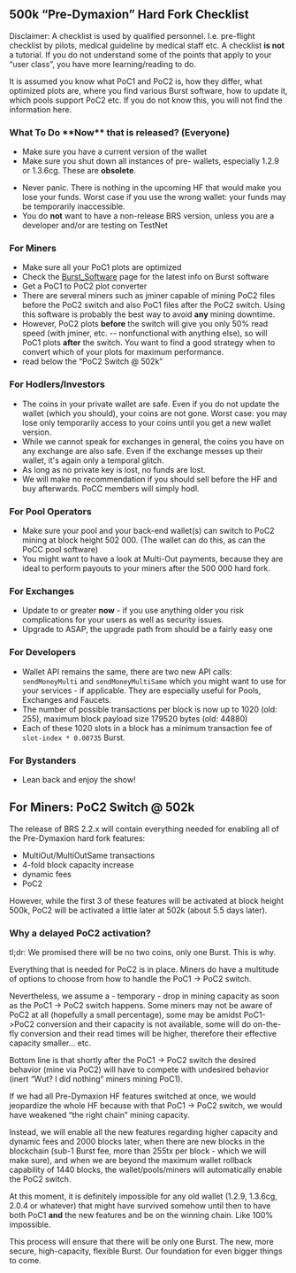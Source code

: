 500k “Pre-Dymaxion” Hard Fork Checklist
---------------------------------------

Disclaimer: A checklist is used by qualified personnel. I.e. pre-flight checklist by pilots, medical guideline by medical staff etc. A checklist **is not** a tutorial. If you do not understand some of the points that apply to your “user class”, you have more learning/reading to do.

It is assumed you know what PoC1 and PoC2 is, how they differ, what optimized plots are, where you find various Burst software, how to update it, which pools support PoC2 etc. If you do not know this, you will not find the information here.

### What To Do \*\*Now\*\* that  is released? (Everyone)

-   Make sure you have a current version of the wallet
-   Make sure you shut down all instances of pre- wallets, especially 1.2.9 or 1.3.6cg. These are **obsolete**.

<!-- -->

-   Never panic. There is nothing in the upcoming HF that would make you lose your funds. Worst case if you use the wrong wallet: your funds may be temporarily inaccessible.
-   You do **not** want to have a non-release BRS version, unless you are a developer and/or are testing on TestNet

### For Miners

-   Make sure all your PoC1 plots are optimized
-   Check the [Burst\_Software](burst-software.md) page for the latest info on Burst software
-   Get a PoC1 to PoC2 plot converter
-   There are several miners such as jminer capable of mining PoC2 files before the PoC2 switch and also PoC1 files after the PoC2 switch. Using this software is probably the best way to avoid **any** mining downtime.
-   However, PoC2 plots **before** the switch will give you only 50% read speed (with jminer, etc. -- nonfunctional with anything else), so will PoC1 plots **after** the switch. You want to find a good strategy when to convert which of your plots for maximum performance.
-   read below the “PoC2 Switch @ 502k”

### For Hodlers/Investors

-   The coins in your private wallet are safe. Even if you do not update the wallet (which you should), your coins are not gone. Worst case: you may lose only temporarily access to your coins until you get a new wallet version.
-   While we cannot speak for exchanges in general, the coins you have on any exchange are also safe. Even if the exchange messes up their wallet, it's again only a temporal glitch.
-   As long as no private key is lost, no funds are lost.
-   We will make no recommendation if you should sell before the HF and buy afterwards. PoCC members will simply hodl.

### For Pool Operators

-   Make sure your pool and your back-end wallet(s) can switch to PoC2 mining at block height 502 000. (The wallet can do this, as can the PoCC pool software)
-   You might want to have a look at Multi-Out payments, because they are ideal to perform payouts to your miners after the 500 000 hard fork.

### For Exchanges

-   Update to or greater **now** - if you use anything older you risk complications for your users as well as security issues.
-   Upgrade to ASAP, the upgrade path from should be a fairly easy one

### For Developers

-   Wallet API remains the same, there are two new API calls: `sendMoneyMulti` and `sendMoneyMultiSame` which you might want to use for your services - if applicable. They are especially useful for Pools, Exchanges and Faucets.
-   The number of possible transactions per block is now up to 1020 (old: 255), maximum block payload size 179520 bytes (old: 44880)
-   Each of these 1020 slots in a block has a minimum transaction fee of `slot-index * 0.00735` Burst.

### For Bystanders

-   Lean back and enjoy the show!

For Miners: PoC2 Switch @ 502k
------------------------------

The release of BRS 2.2.x will contain everything needed for enabling all of the Pre-Dymaxion hard fork features:

-   MultiOut/MultiOutSame transactions
-   4-fold block capacity increase
-   dynamic fees
-   PoC2

However, while the first 3 of these features will be activated at block height 500k, PoC2 will be activated a little later at 502k (about 5.5 days later).

### Why a delayed PoC2 activation?

tl;dr: We promised there will be no two coins, only one Burst. This is why.

Everything that is needed for PoC2 is in place. Miners do have a multitude of options to choose from how to handle the PoC1 -&gt; PoC2 switch.

Nevertheless, we assume a - temporary - drop in mining capacity as soon as the PoC1 -&gt; PoC2 switch happens. Some miners may not be aware of PoC2 at all (hopefully a small percentage), some may be amidst PoC1-&gt;PoC2 conversion and their capacity is not available, some will do on-the-fly conversion and their read times will be higher, therefore their effective capacity smaller... etc.

Bottom line is that shortly after the PoC1 -&gt; PoC2 switch the desired behavior (mine via PoC2) will have to compete with undesired behavior (inert “Wut? I did nothing” miners mining PoC1).

If we had all Pre-Dymaxion HF features switched at once, we would jeopardize the whole HF because with that PoC1 -&gt; PoC2 switch, we would have weakened “the right chain” mining capacity.

Instead, we will enable all the new features regarding higher capacity and dynamic fees and 2000 blocks later, when there are new blocks in the blockchain (sub-1 Burst fee, more than 255tx per block - which we will make sure), and when we are beyond the maximum wallet rollback capability of 1440 blocks, the wallet/pools/miners will automatically enable the PoC2 switch.

At this moment, it is definitely impossible for any old wallet (1.2.9, 1.3.6cg, 2.0.4 or whatever) that might have survived somehow until then to have both PoC1 **and** the new features and be on the winning chain. Like 100% impossible.

This process will ensure that there will be only one Burst. The new, more secure, high-capacity, flexible Burst. Our foundation for even bigger things to come.
